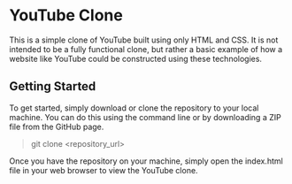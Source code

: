 # YouTube Clone

This is a simple clone of YouTube built using only HTML and CSS. It is not intended to be a fully functional clone, but rather a basic example of how a website like YouTube could be constructed using these technologies.

## Getting Started

To get started, simply download or clone the repository to your local machine. You can do this using the command line or by downloading a ZIP file from the GitHub page.

> git clone <repository_url>

Once you have the repository on your machine, simply open the index.html file in your web browser to view the YouTube clone.
